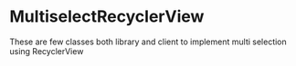 # MultiselectRecyclerView

These are few classes both library and client to implement multi selection using RecyclerView
